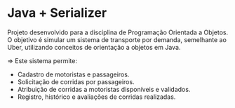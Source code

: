 # Java + Serializer

Projeto desenvolvido para a disciplina de Programação Orientada a Objetos. O objetivo é simular um sistema de transporte por demanda, semelhante ao Uber, utilizando conceitos de orientação a objetos em Java.

=> Este sistema permite:
  - Cadastro de motoristas e passageiros.
  - Solicitação de corridas por passageiros.
  - Atribuição de corridas a motoristas disponíveis e validados.
  - Registro, histórico e avaliações de corridas realizadas.
